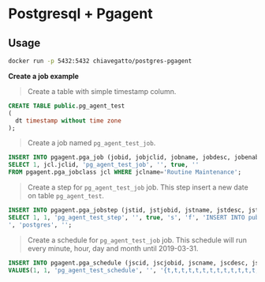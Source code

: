 # Postgresql + Pgagent

## Usage
```bash
docker run -p 5432:5432 chiavegatto/postgres-pgagent
``` 

**Create a job example**
> Create a table with simple timestamp column.
```sql
CREATE TABLE public.pg_agent_test
(
  dt timestamp without time zone
);
```

> Create a job named `pg_agent_test_job`.
```sql
INSERT INTO pgagent.pga_job (jobid, jobjclid, jobname, jobdesc, jobenabled, jobhostagent)
SELECT 1, jcl.jclid, 'pg_agent_test_job', '', true, ''
FROM pgagent.pga_jobclass jcl WHERE jclname='Routine Maintenance';
```

> Create a step for `pg_agent_test_job` job.
This step insert a new date on table `pg_agent_test`.
```sql
INSERT INTO pgagent.pga_jobstep (jstid, jstjobid, jstname, jstdesc, jstenabled, jstkind, jstonerror, jstcode, jstdbname, jstconnstr)
SELECT 1, 1, 'pg_agent_test_step', '', true, 's', 'f', 'INSERT INTO public.pg_agent_test(dt) VALUES (now());
', 'postgres', '';
```

> Create a schedule for `pg_agent_test_job` job.
This schedule will run every minute, hour, day and month until 2019-03-31.
```sql
INSERT INTO pgagent.pga_schedule (jscid, jscjobid, jscname, jscdesc, jscminutes, jschours, jscweekdays, jscmonthdays, jscmonths, jscenabled, jscstart, jscend)
VALUES(1, 1, 'pg_agent_test_schedule', '', '{t,t,t,t,t,t,t,t,t,t,t,t,t,t,t,t,t,t,t,t,t,t,t,t,t,t,t,t,t,t,t,t,t,t,t,t,t,t,t,t,t,t,t,t,t,t,t,t,t,t,t,t,t,t,t,t,t,t,t,t}', '{t,t,t,t,t,t,t,t,t,t,t,t,t,t,t,t,t,t,t,t,t,t,t,t}', '{t,t,t,t,t,t,t}', '{t,t,t,t,t,t,t,t,t,t,t,t,t,t,t,t,t,t,t,t,t,t,t,t,t,t,t,t,t,t,t,t}', '{t,t,t,t,t,t,t,t,t,t,t,t}', true, '2018-03-28 00:00:00', '2019-03-31 00:00:00');
```

